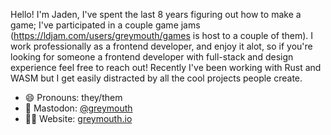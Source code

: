 Hello! I'm Jaden, I've spent the last 8 years figuring out how to make a game; I've participated in a couple game jams (https://ldjam.com/users/greymouth/games is host to a couple of them). I work professionally as a frontend developer, and enjoy it alot, so if you're looking for someone a frontend developer with full-stack and design experience feel free to reach out! Recently I've been working with Rust and WASM but I get easily distracted by all the cool projects people create.

- 😄 Pronouns: they/them
- 🐘 Mastodon: [@greymouth](https://mastodon.social/@greymouth)
- 👩‍💻 Website: [greymouth.io](http://greymouth.io)
